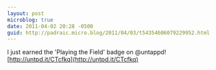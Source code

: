 ```yaml
---
layout: post
microblog: true
date: 2011-04-02 20:28 -0500
guid: http://padraic.micro.blog/2011/04/03/t54354606079229952.html
---
```

I just earned the 'Playing the Field' badge on @untappd! [http://untpd.it/CTcfkq](http://untpd.it/CTcfkq)
